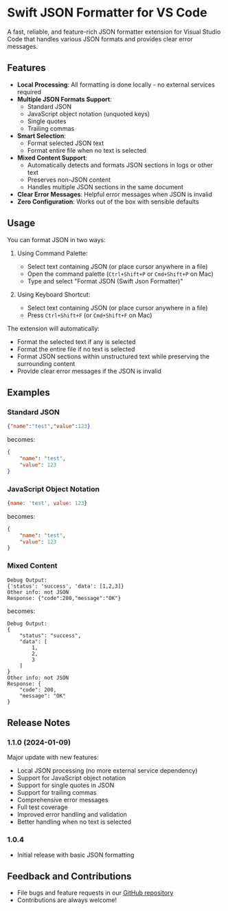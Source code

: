 # Swift JSON Formatter for VS Code

A fast, reliable, and feature-rich JSON formatter extension for Visual Studio Code that handles various JSON formats and provides clear error messages.

## Features

- **Local Processing**: All formatting is done locally - no external services required
- **Multiple JSON Formats Support**:
  - Standard JSON
  - JavaScript object notation (unquoted keys)
  - Single quotes
  - Trailing commas
- **Smart Selection**:
  - Format selected JSON text
  - Format entire file when no text is selected
- **Mixed Content Support**:
  - Automatically detects and formats JSON sections in logs or other text
  - Preserves non-JSON content
  - Handles multiple JSON sections in the same document
- **Clear Error Messages**: Helpful error messages when JSON is invalid
- **Zero Configuration**: Works out of the box with sensible defaults

## Usage

You can format JSON in two ways:

1. Using Command Palette:
   - Select text containing JSON (or place cursor anywhere in a file)
   - Open the command palette (`Ctrl+Shift+P` or `Cmd+Shift+P` on Mac)
   - Type and select "Format JSON (Swift Json Formatter)"

2. Using Keyboard Shortcut:
   - Select text containing JSON (or place cursor anywhere in a file)
   - Press `Ctrl+Shift+F` (or `Cmd+Shift+F` on Mac)

The extension will automatically:
- Format the selected text if any is selected
- Format the entire file if no text is selected
- Format JSON sections within unstructured text while preserving the surrounding content
- Provide clear error messages if the JSON is invalid

## Examples

### Standard JSON
```json
{"name":"test","value":123}
```
becomes:
```json
{
    "name": "test",
    "value": 123
}
```

### JavaScript Object Notation
```javascript
{name: 'test', value: 123}
```
becomes:
```json
{
    "name": "test",
    "value": 123
}
```

### Mixed Content
```
Debug Output:
{'status': 'success', 'data': [1,2,3]}
Other info: not JSON
Response: {"code":200,"message":"OK"}
```
becomes:
```
Debug Output:
{
    "status": "success",
    "data": [
        1,
        2,
        3
    ]
}
Other info: not JSON
Response: {
    "code": 200,
    "message": "OK"
}
```

## Release Notes

### 1.1.0 (2024-01-09)

Major update with new features:
- Local JSON processing (no more external service dependency)
- Support for JavaScript object notation
- Support for single quotes in JSON
- Support for trailing commas
- Comprehensive error messages
- Full test coverage
- Improved error handling and validation
- Better handling when no text is selected

### 1.0.4
- Initial release with basic JSON formatting

## Feedback and Contributions

- File bugs and feature requests in our [GitHub repository](https://github.com/Moussa-M/swift-json-formatter)
- Contributions are always welcome!
